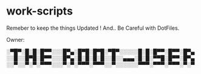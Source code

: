 # work-scripts
Remeber to keep the things Updated !
And.. Be Careful with DotFiles.

Owner:

░▀█▀░█░█░█▀▀░░░█▀▄░█▀█░█▀█░▀█▀░░░░░█░█░█▀▀░█▀▀░█▀▄
░░█░░█▀█░█▀▀░░░█▀▄░█░█░█░█░░█░░▄▄▄░█░█░▀▀█░█▀▀░█▀▄
░░▀░░▀░▀░▀▀▀░░░▀░▀░▀▀▀░▀▀▀░░▀░░░░░░▀▀▀░▀▀▀░▀▀▀░▀░▀
